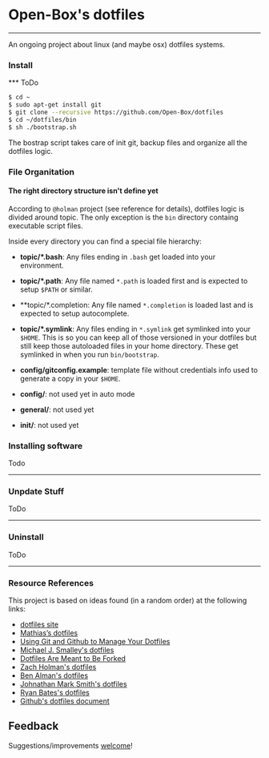 # Open-Box's dotfiles
----

An ongoing project about linux (and maybe osx) dotfiles systems.

### Install

*** ToDo

```bash
$ cd ~
$ sudo apt-get install git
$ git clone --recursive https://github.com/Open-Box/dotfiles
$ cd ~/dotfiles/bin
$ sh ./bootstrap.sh
```

The bostrap script takes care of init git, backup files and organize all the dotfiles logic.

### File Organitation 

#### The right directory structure isn't define yet


According to `@holman` project (see reference for details), dotfiles logic is divided around topic. 
The only exception is the `bin` directory containg executable script files.

Inside every directory you can find a special file hierarchy:


- **topic/\*.bash**: Any files ending in `.bash` get loaded into your
  environment.
- **topic/*.path**: Any file named `*.path` is loaded first and is
  expected to setup `$PATH` or similar.
- **topic/*.completion: Any file named `*.completion` is loaded
  last and is expected to setup autocomplete.
- **topic/\*.symlink**: Any files ending in `*.symlink` get symlinked into
  your `$HOME`. This is so you can keep all of those versioned in your dotfiles
  but still keep those autoloaded files in your home directory. These get
  symlinked in when you run `bin/bootstrap`.
  
- **config/gitconfig.example**: template file without credentials info used to 
  generate a copy in your  `$HOME`. 

- **config/**: not used yet in auto mode
- **general/**: not used yet
- **init/**: not used yet

### Installing software

Todo
___

### Unpdate Stuff

ToDo
___

### Uninstall

ToDo
___

### Resource References

This project is based on ideas found (in a random order) at the following links:

* [dotfiles site](http://www.dotfiles.org)
* [Mathias’s dotfiles](https://github.com/mathiasbynens/dotfiles)
* [Using Git and Github to Manage Your Dotfiles](http://blog.smalleycreative.com/tutorials/using-git-and-github-to-manage-your-dotfiles/)
* [Michael J. Smalley's dotfiles](https://github.com/michaeljsmalley/dotfiles)
* [Dotfiles Are Meant to Be Forked](http://zachholman.com/2010/08/dotfiles-are-meant-to-be-forked/)
* [Zach Holman's dotfiles](https://github.com/holman/dotfiles)
* [Ben Alman's dotfiles](https://github.com/cowboy/dotfiles)
* [Johnathan Mark Smith's dotfiles](https://github.com/JohnathanMarkSmith/mintdotfiles)
* [Ryan Bates's dotfiles](https://github.com/ryanb/dotfiles)
* [Github's dotfiles document](https://dotfiles.github.io/)

## Feedback

Suggestions/improvements
[welcome](https://github.com/Open-Box/dotfiles/issues)!

